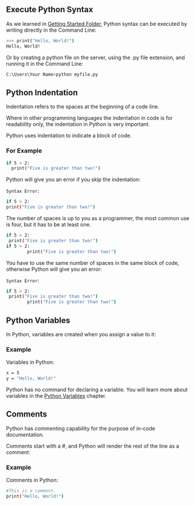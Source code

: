 ## Execute Python Syntax
As we learned in [Getting Started Folder](https://github.com/khabzox/learning-py/tree/main/02-getting-started), Python syntax can be executed by writing directly in the Command Line:

```bash
>>> print("Hello, World!")
Hello, World!
```

Or by creating a python file on the server, using the .py file extension, and running it in the Command Line:

```bash
C:\Users\Your Name>python myfile.py
```

## Python Indentation

Indentation refers to the spaces at the beginning of a code line.

Where in other programming languages the indentation in code is for readability only, the indentation in Python is very important.

Python uses indentation to indicate a block of code.

### For Example

```bash
if 5 > 2:
  print("Five is greater than two!")
```

Python will give you an error if you skip the indentation:

`Syntax Error`:
```bash
if 5 > 2:
print("Five is greater than two!")
```

The number of spaces is up to you as a programmer, the most common use is four, but it has to be at least one.

```bash
if 5 > 2:
 print("Five is greater than two!") 
if 5 > 2:
        print("Five is greater than two!") 
```

You have to use the same number of spaces in the same block of code, otherwise Python will give you an error:

`Syntax Error`:
```bash
if 5 > 2:
 print("Five is greater than two!")
        print("Five is greater than two!")
```


## Python Variables

In Python, variables are created when you assign a value to it:

### Example
Variables in Python:
```bash
x = 5
y = "Hello, World!"
```

Python has no command for declaring a variable.
You will learn more about variables in the [Python Variables](https://github.com/khabzox/learning-py/tree/main/04-variables) chapter.

## Comments

Python has commenting capability for the purpose of in-code documentation.

Comments start with a #, and Python will render the rest of the line as a comment:

### Example
Comments in Python:
```bash
#This is a comment.
print("Hello, World!")
```